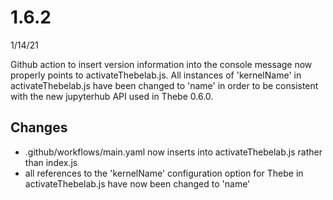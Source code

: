 # 1.6.2
1/14/21

Github action to insert version information into the console message now properly points to activateThebelab.js. All instances of 'kernelName' in activateThebelab.js have been changed to 'name' in order to be consistent with the new jupyterhub API used in Thebe 0.6.0.

## Changes
- .github/workflows/main.yaml now inserts into activateThebelab.js rather than index.js
- all references to the 'kernelName' configuration option for Thebe in activateThebelab.js have now been changed to 'name'

